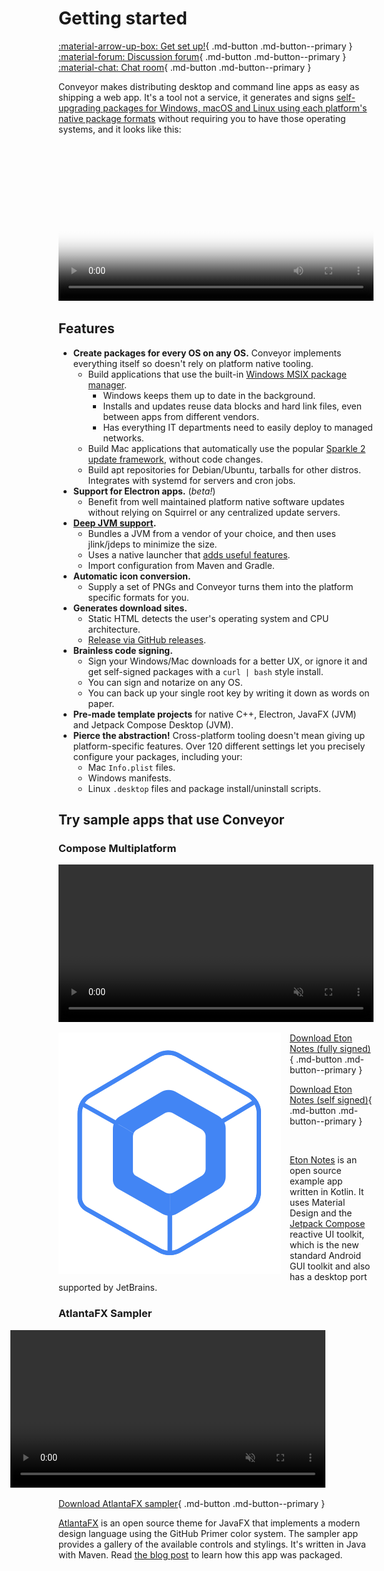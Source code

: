 # Getting started

[ :material-arrow-up-box: Get set up!](download-conveyor.md){ .md-button .md-button--primary } [ :material-forum: Discussion forum](https://github.com/hydraulic-software/conveyor/discussions){ .md-button .md-button--primary } [ :material-chat: Chat room](https://hydraulic.zulipchat.com/#narrow/stream/329916-general){ .md-button .md-button--primary }

Conveyor makes distributing desktop and command line apps as easy as shipping a web app. It's a tool not a service, it generates and signs [self-upgrading packages for Windows, macOS and Linux using each platform's native package formats](outputs.md) without requiring you to have those operating systems, and it looks like this:

<video width="100%" poster="https://conveyor.hydraulic.dev/assets/promo.jpg" controls><source src="https://conveyor.hydraulic.dev/assets/promo.mp4" type="video/mp4"></video>

## Features

* **Create packages for every OS on any OS.** Conveyor implements everything itself so doesn't rely on platform native tooling.
    * Build applications that use the built-in [Windows MSIX package manager](outputs.md).
        * Windows keeps them up to date in the background.
        * Installs and updates reuse data blocks and hard link files, even between apps from different vendors.
        * Has everything IT departments need to easily deploy to managed networks.
    * Build Mac applications that automatically use the popular [Sparkle 2 update framework](https://sparkle-project.org/), without code changes.
    * Build apt repositories for Debian/Ubuntu, tarballs for other distros. Integrates with systemd for servers and cron jobs.
* **Support for Electron apps.** (*beta!*)
    * Benefit from well maintained platform native software updates without relying on Squirrel or any centralized update servers.
* **[Deep JVM support](configs/jvm.md).**
    * Bundles a JVM from a vendor of your choice, and then uses jlink/jdeps to minimize the size.
    * Uses a native launcher that [adds useful features](configs/jvm.md#launcher-features).
    * Import configuration from Maven and Gradle.
* **Automatic icon conversion.**
    * Supply a set of PNGs and Conveyor turns them into the platform specific formats for you. 
* **Generates download sites.**
    * Static HTML detects the user's operating system and CPU architecture.
    * [Release via GitHub releases](configs/download-pages#publishing-through-github).
* **Brainless code signing.**
    * Sign your Windows/Mac downloads for a better UX, or ignore it and get self-signed packages with a `curl | bash` style install.    
    * You can sign and notarize on any OS. 
    * You can back up your single root key by writing it down as words on paper.
* **Pre-made template projects** for native C++, Electron, JavaFX (JVM) and Jetpack Compose Desktop (JVM).
* **Pierce the abstraction!** Cross-platform tooling doesn't mean giving up platform-specific features. Over 120 different settings let you precisely configure your packages, including your:
    * Mac `Info.plist` files.
    * Windows manifests.
    * Linux `.desktop` files and package install/uninstall scripts.

## Try sample apps that use Conveyor

### Compose Multiplatform

<video width="100%" playsinline autoplay muted loop><source src="https://downloads.hydraulic.dev/eton-sample/eton.mp4" type="video/mp4"></video>

<img src="images/compose-multiplatform.svg" style="float: left; padding-right: 1em"></img>

[Download Eton Notes (fully signed)](https://downloads.hydraulic.dev/eton-sample/download.html){ .md-button .md-button--primary }

[Download Eton Notes (self signed)](https://downloads.hydraulic.dev/eton-sample/selfsigned/download.html){ .md-button .md-button--primary }

<br style="clear: right" />

[Eton Notes](https://github.com/hydraulic-software/eton-desktop) is an open source example app written in Kotlin. It uses Material Design and the [Jetpack Compose](https://www.jetbrains.com/lp/compose-desktop/) reactive UI toolkit, which is the new standard Android GUI toolkit and also has a desktop port supported by JetBrains.

### AtlantaFX Sampler

<video width="100%" playsinline autoplay muted loop style="margin-left: -5.5em"><source type="video/mp4" src="https://www.hydraulic.software/assets/images/video/AtlantaFX.mp4"/></video>

[Download AtlantaFX sampler](https://downloads.hydraulic.dev/atlantafx/sampler/download.html){ .md-button .md-button--primary }

[AtlantaFX](https://github.com/mkpaz/atlantafx) is an open source theme for JavaFX that implements a modern design language using the GitHub Primer color system. The sampler app provides a gallery of the available controls and stylings. It's written in Java with Maven. Read [the blog post](https://hydraulic.software/blog/3-atlantafx-sampler.html) to learn how this app was packaged.
